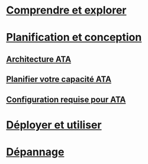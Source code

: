 # [Comprendre et explorer](/advanced-threat-analytics/understand-explore/what-is-ata)
# [Planification et conception](ata-capacity-planning.md)
## [Architecture ATA](ata-architecture.md)
## [Planifier votre capacité ATA](ata-capacity-planning.md)
## [Configuration requise pour ATA](ata-prerequisites.md)
# [Déployer et utiliser](/advanced-threat-analytics/deploy-use/install-ata)
# [Dépannage](/advanced-threat-analytics/troubleshoot/troubleshooting-ata-using-logs)


<!--HONumber=Jul16_HO3-->


